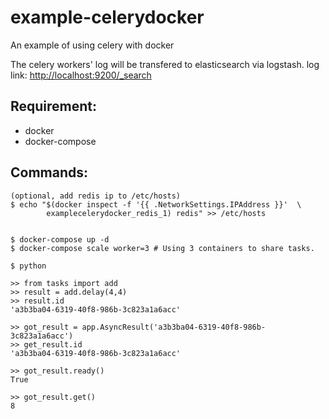 # example-celerydocker
An example of using celery with docker

The celery workers' log will be transfered to elasticsearch via logstash.
log link: [http://localhost:9200/_search](http://localhost:9200/_search)

## Requirement:

* docker
* docker-compose

## Commands:

    (optional, add redis ip to /etc/hosts)
    $ echo "$(docker inspect -f '{{ .NetworkSettings.IPAddress }}'  \
            examplecelerydocker_redis_1) redis" >> /etc/hosts
    
    
    $ docker-compose up -d
    $ docker-compose scale worker=3 # Using 3 containers to share tasks.
    
    $ python
    
    >> from tasks import add
    >> result = add.delay(4,4)
    >> result.id
    'a3b3ba04-6319-40f8-986b-3c823a1a6acc'
    
    >> got_result = app.AsyncResult('a3b3ba04-6319-40f8-986b-3c823a1a6acc')
    >> get_result.id
    'a3b3ba04-6319-40f8-986b-3c823a1a6acc'
    
    >> got_result.ready()
    True
    
    >> got_result.get()
    8
